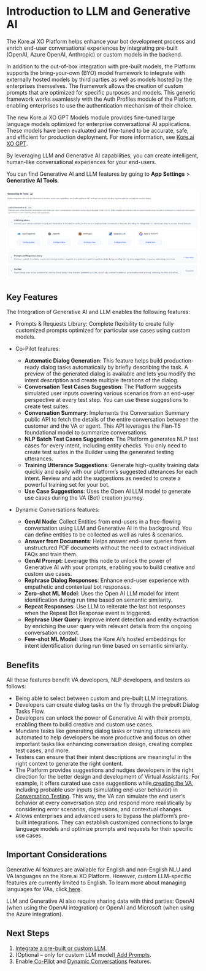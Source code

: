 # Introduction to LLM and Generative AI

The Kore.ai XO Platform helps enhance your bot development process and enrich end-user conversational experiences by integrating pre-built (OpenAI, Azure OpenAI, Anthropic) or custom models in the backend.

In addition to the out-of-box integration with pre-built models, the Platform supports the bring-your-own (BYO) model framework to integrate with externally hosted models by third parties as well as models hosted by the enterprises themselves. The framework allows the creation of custom prompts that are optimized for specific purposes and models. This generic framework works seamlessly with the Auth Profiles module of the Platform, enabling enterprises to use the authentication mechanism of their choice.

The new Kore.ai XO GPT Models module provides fine-tuned large language models optimized for enterprise conversational AI applications. These models have been evaluated and fine-tuned to be accurate, safe, and efficient for production deployment. For more information, see [Kore.ai XO GPT](xo-gpt-module.md).


By leveraging LLM and Generative AI capabilities, you can create intelligent, human-like conversational experiences for your end-users.

You can find Generative AI and LLM features by going to **App Settings** > **Generative AI Tools**.




![alt_text](images/llm-intro.png "image_tooltip")



## Key Features

The Integration of Generative AI and LLM enables the following features:



* Prompts & Requests Library: Complete flexibility to create fully customized prompts optimized for particular use cases using custom models.
* Co-Pilot features:
    * **Automatic Dialog Generation**: This feature helps build production-ready dialog tasks automatically by briefly describing the task. A preview of the generated dialog is available and lets you modify the intent description and create multiple iterations of the dialog.
    * **Conversation Test Cases Suggestion**: The Platform suggests simulated user inputs covering various scenarios from an end-user perspective at every test step. You can use these suggestions to create test suites.
    * **Conversation Summary**: Implements the Conversation Summary public API to fetch the details of the entire conversation between the customer and the VA or agent. This API leverages the Flan-T5 foundational model to summarize conversations.
    * **NLP Batch Test Cases Suggestion**: The Platform generates NLP test cases for every intent, including entity checks. You only need to create test suites in the Builder using the generated testing utterances.
    * **Training Utterance Suggestions**: Generate high-quality training data quickly and easily with our platform’s suggested utterances for each intent. Review and add the suggestions as needed to create a powerful training set for your bot.    
    * **Use Case Suggestions**: Uses the Open AI LLM model to generate use cases during the VA (Bot) creation journey.
    

* Dynamic Conversations features:
    * **GenAI Node**: Collect Entities from end-users in a free-flowing conversation using LLM and Generative AI in the background. You can define entities to be collected as well as rules & scenarios.
    * **Answer from Documents**: Helps answer end-user queries from unstructured PDF documents without the need to extract individual FAQs and train them.
    * **GenAI Prompt:** Leverage this node to unlock the power of Generative AI with your prompts, enabling you to build creative and custom use cases.
    * **Rephrase Dialog Responses**: Enhance end-user experience with empathetic and contextual bot responses.
    * **Zero-shot ML Model**: Uses the Open AI LLM model for intent identification during run time based on semantic similarity.
    * **Repeat Responses**: Use LLM to reiterate the last bot responses when the Repeat Bot Response event is triggered.
    * **Rephrase User Query**: Improve intent detection and entity extraction by enriching the user query with relevant details from the ongoing conversation context.
    * **Few-shot ML Model**: Uses the Kore Ai’s hosted embeddings for intent identification during run time based on semantic similarity.


## Benefits

All these features benefit VA developers, NLP developers, and testers as follows:

* Being able to select between custom and pre-built LLM integrations.
* Developers can create dialog tasks on the fly through the prebuilt Dialog Tasks Flow.
* Developers can unlock the power of Generative AI with their prompts, enabling them to build creative and custom use cases.
* Mundane tasks like generating dialog tasks or training utterances are automated to help developers be more productive and focus on other important tasks like enhancing conversation design, creating complex test cases, and more.
* Testers can ensure that their intent descriptions are meaningful in the right context to generate the right content.
* The Platform provides suggestions and nudges developers in the right direction for the better design and development of Virtual Assistants. For example, it offers curated use case suggestions while[ creating the VA](../../getting-started/building-a-virtual-assistant.md#create-a-standard-virtual-assistant), including probable user inputs (simulating end-user behavior) in[ Conversation Testing](../../automation/testing/regression-testing/conversation-testing/conversation-testing-landing-page.md). This way, the VA can simulate the end user’s behavior at every conversation step and respond more realistically by considering error scenarios, digressions, and contextual changes.
* Allows enterprises and advanced users to bypass the platform’s pre-built integrations. They can establish customized connections to large language models and optimize prompts and requests for their specific use cases.


## Important Considerations

Generative AI features are available for English and non-English NLU and VA languages on the Kore.ai XO Platform. However, custom LLM-specific features are currently limited to English. To learn more about managing languages for VAs, click[ here](../../app-settings/language-management/managing-languages-for-multilingual-vas.md).

LLM and Generative AI also require sharing data with third parties: OpenAI (when using the OpenAI integration) or OpenAI and Microsoft (when using the Azure integration).


## Next Steps
1. [Integrate a pre-built or custom LLM](llm-integration.md). 
2. (Optional – only for custom LLM model)[ Add Prompts](prompts-and-requests-library.md).
3. Enable[ Co-Pilot](co-pilot-features.md) and [Dynamic Conversations](dynamic-conversations-features.md) features.